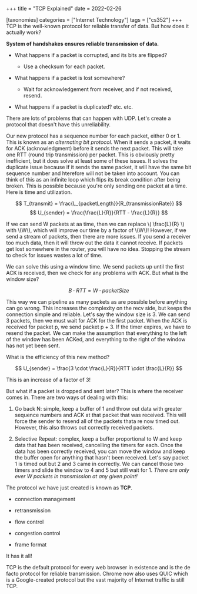 +++
title = "TCP Explained"
date = 2022-02-26

[taxonomies]
categories = ["Internet Technology"]
tags = ["cs352"]
+++
TCP is the well-known protocol for reliable transfer of data. But how does it actually work?
<!-- more -->
**System of handshakes ensures reliable transmission of data.**

- What happens if a packet is corrupted, and its bits are flipped?
  
  - Use a checksum for each packet.

- What happens if a packet is lost somewhere?
  
  - Wait for acknowledgement from receiver, and if not received, resend.

- What happens if a packet is duplicated? etc. etc.

There are lots of problems that can happen with UDP. Let's create a protocol that doesn't have this unreliability.

Our new protocol has a sequence number for each packet, either 0 or 1. This is known as an *alternating bit protocol*. When it sends a packet, it waits for ACK (acknowledgment) before it sends the next packet. This will take one RTT (round trip transmission) per packet. This is obviously pretty inefficient, but it does solve at least some of these issues. It solves the duplicate issue because if it sends the same packet, it will have the same bit sequence number and hterefore will not be taken into account. You can think of this as an infinite loop which flips its break condition after being broken. This is possible because you're only sending one packet at a time. Here is time and utilization.

$$ T_{transmit} = \frac{L_{packetLength}}{R_{transmissionRate}} $$$$ U_{sender} = \frac{\frac{L}{R}}{RTT - \frac{L}{R}} $$

If we can send W packets at aa time, then we can replace \\( \frac{L}{R} \\) with \\(W\\), which will improve our time by a factor of \\(W\\)! However, if we send a stream of packets, then there are more issues. If you send a receiver too much data, then it will throw out the data it cannot receive. If packets get lost somewhere in the router, you will have no idea. Stopping the stream to check for issues wastes a lot of time.

We can solve this using a window time. We send packets up until the first ACK is received, then we check for any problems with ACK. But what is the window size?

$$ B \cdot RTT = W \cdot packetSize $$

This way we can pipeline as many packets as are possible before anything can go wrong. This increases the complexity on the recv side, but keeps the connection simple and reliable. Let's say the window size is 3. We can send 3 packets, then we must wait for ACK for the first packet. When the ACK is received for packet p, we send packet p + 3. If the timer expires, we have to resend the packet. We can make the assumption that everything to the left of the window has been ACKed, and everything to the right of the window has not yet been sent.

What is the efficiency of this new method?

$$ U_{sender} = \frac{3 \cdot \frac{L}{R}}{RTT \cdot \frac{L}{R}} $$

This is an increase of a factor of 3!

But what if a packet is dropped and sent later? This is where the receiver comes in. There are two ways of dealing with this:

1. Go back N: simple, keep a buffer of 1 and throw out data with greater sequence numbers and ACK at that packet that was received. This will force the sender to resend all of the packets thata re now timed out. However, this also throws out correctly received packets.

2. Selective Repeat: complex, keep a buffer proportional to W and keep data that has been received, cancelling the timers for each. Once the data has been correctly received, you can move the window and keep the buffer open for anything that hasn't been received. Let's say packet 1 is timed out but 2 and 3 came in correctly. We can cancel those two timers and slide the window to 4 and 5 but still wait for 1. *There are only ever W packets in transmission at any given point!*

The protocol we have just created is known as **TCP**.

- connection management

- retransmission

- flow control

- congestion control

- frame format

It has it all!

TCP is the default protocol for every web browser in existence and is the de facto protocol for reliable transmission. Chrome now also uses QUIC which is a Google-created protocol but the vast majority of Internet traffic is still TCP.
